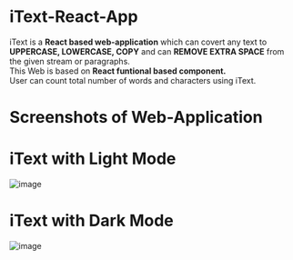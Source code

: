# iText-React-App

iText is a <b>React based web-application</b> which can covert any text to <b>UPPERCASE, LOWERCASE, COPY</b> and can <b>REMOVE EXTRA SPACE</b> from the given stream or paragraphs.<br>
This Web is based on <b>React funtional based component.</b><br>
User can count total number of words and characters using iText. 

# Screenshots of Web-Application

# iText with <b>Light Mode</b>

![image](https://user-images.githubusercontent.com/83541879/204144578-86826a2f-eca3-45c5-96ae-9e7785f7cedc.png)

# iText with <b>Dark Mode</b>

![image](https://user-images.githubusercontent.com/83541879/204144623-6a5141ff-4b51-4350-b87a-81627b49d9ed.png)
